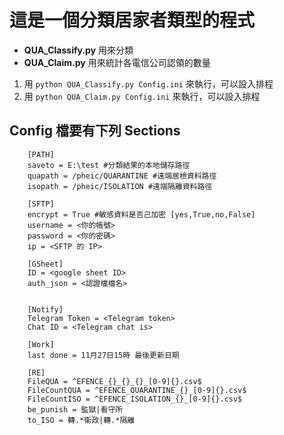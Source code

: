 # 這是一個分類居家者類型的程式
+ **QUA_Classify.py** 用來分類
+ **QUA_Claim.py** 用來統計各電信公司認領的數量
1. 用 `python QUA_Classify.py Config.ini` 來執行，可以設入排程
2. 用 `python QUA_Claim.py Config.ini` 來執行，可以設入排程

## Config 檔要有下列 Sections
```
    [PATH]
    saveto = E:\test #分類結果的本地儲存路徑
    quapath = /pheic/QUARANTINE #遠端居檢資料路徑
    isopath = /pheic/ISOLATION #遠端隔離資料路徑

    [SFTP]
    encrypt = True #敏感資料是否己加密 [yes,True,no,False]
    username = <你的帳號>
    password = <你的密碼>
    ip = <SFTP 的 IP>

    [GSheet]
    ID = <google sheet ID>
    auth_json = <認證檔檔名>


    [Notify]
    Telegram Token = <Telegram token>
    Chat ID = <Telegram chat is>

    [Work]
    last done = 11月27日15時 最後更新日期

    [RE]
    FileQUA = ^EFENCE_{}_{}_{}_[0-9]{}.csv$
    FileCountQUA = ^EFENCE_QUARANTINE_{}_[0-9]{}.csv$
    FileCountISO = ^EFENCE_ISOLATION_{}_[0-9]{}.csv$
    be_punish = 監獄|看守所
    to_ISO = 轉.*衛政|轉.*隔離
```
